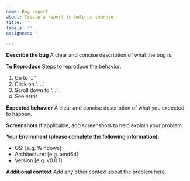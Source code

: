 ```yaml
---
name: Bug report
about: Create a report to help us improve
title: ''
labels: ''
assignees: ''

---
```


**Describe the bug**
A clear and concise description of what the bug is.

**To Reproduce**
Steps to reproduce the behavior:
1. Go to '...'
2. Click on '....'
3. Scroll down to '....'
4. See error

**Expected behavior**
A clear and concise description of what you expected to happen.

**Screenshots**
If applicable, add screenshots to help explain your problem.

**Your Enviroment (please complete the following information):**
 - OS: [e.g. Windows]
 - Architecture: [e.g. amd64]
 - Version [e.g. v0.0.1]

**Additional context**
Add any other context about the problem here.
